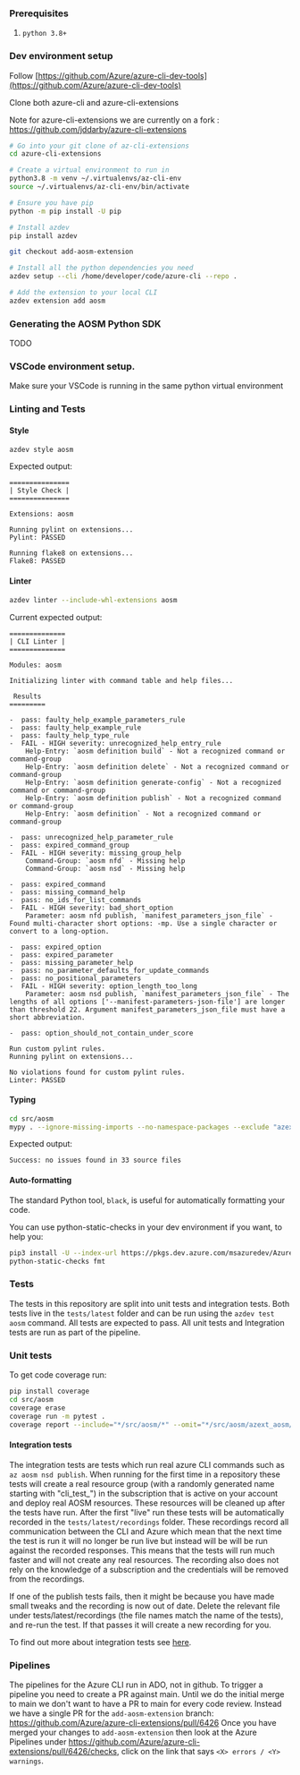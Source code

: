 ### Prerequisites

1. `python 3.8+`


### Dev environment setup

Follow [https://github.com/Azure/azure-cli-dev-tools](https://github.com/Azure/azure-cli-dev-tools)

Clone both azure-cli and azure-cli-extensions

Note for azure-cli-extensions we are currently on a fork : https://github.com/jddarby/azure-cli-extensions
```bash
# Go into your git clone of az-cli-extensions
cd azure-cli-extensions

# Create a virtual environment to run in
python3.8 -m venv ~/.virtualenvs/az-cli-env
source ~/.virtualenvs/az-cli-env/bin/activate

# Ensure you have pip
python -m pip install -U pip

# Install azdev
pip install azdev

git checkout add-aosm-extension

# Install all the python dependencies you need
azdev setup --cli /home/developer/code/azure-cli --repo .

# Add the extension to your local CLI
azdev extension add aosm
```
### Generating the AOSM Python SDK
TODO

### VSCode environment setup.

Make sure your VSCode is running in the same python virtual environment

### Linting and Tests

#### Style
```bash
azdev style aosm
```

Expected output:
```
===============
| Style Check |
===============

Extensions: aosm

Running pylint on extensions...
Pylint: PASSED

Running flake8 on extensions...
Flake8: PASSED
```

#### Linter
```bash
azdev linter --include-whl-extensions aosm
```

Current expected output:
```
==============
| CLI Linter |
==============

Modules: aosm

Initializing linter with command table and help files...

 Results 
=========

-  pass: faulty_help_example_parameters_rule 
-  pass: faulty_help_example_rule 
-  pass: faulty_help_type_rule 
-  FAIL - HIGH severity: unrecognized_help_entry_rule
    Help-Entry: `aosm definition build` - Not a recognized command or command-group
    Help-Entry: `aosm definition delete` - Not a recognized command or command-group
    Help-Entry: `aosm definition generate-config` - Not a recognized command or command-group
    Help-Entry: `aosm definition publish` - Not a recognized command or command-group
    Help-Entry: `aosm definition` - Not a recognized command or command-group

-  pass: unrecognized_help_parameter_rule 
-  pass: expired_command_group 
-  FAIL - HIGH severity: missing_group_help
    Command-Group: `aosm nfd` - Missing help
    Command-Group: `aosm nsd` - Missing help

-  pass: expired_command 
-  pass: missing_command_help 
-  pass: no_ids_for_list_commands 
-  FAIL - HIGH severity: bad_short_option
    Parameter: aosm nfd publish, `manifest_parameters_json_file` - Found multi-character short options: -mp. Use a single character or convert to a long-option.

-  pass: expired_option 
-  pass: expired_parameter 
-  pass: missing_parameter_help 
-  pass: no_parameter_defaults_for_update_commands 
-  pass: no_positional_parameters 
-  FAIL - HIGH severity: option_length_too_long
    Parameter: aosm nsd publish, `manifest_parameters_json_file` - The lengths of all options ['--manifest-parameters-json-file'] are longer than threshold 22. Argument manifest_parameters_json_file must have a short abbreviation.

-  pass: option_should_not_contain_under_score 

Run custom pylint rules.
Running pylint on extensions...

No violations found for custom pylint rules.
Linter: PASSED
```

#### Typing
```bash
cd src/aosm
mypy . --ignore-missing-imports --no-namespace-packages --exclude "azext_aosm/vendored_sdks/*"
```

Expected output:
```
Success: no issues found in 33 source files
```

#### Auto-formatting
The standard Python tool, `black`, is useful for automatically formatting your code.

You can use python-static-checks in your dev environment if you want, to help you:
```bash
pip3 install -U --index-url https://pkgs.dev.azure.com/msazuredev/AzureForOperators/_packaging/python/pypi/simple/ python-static-checks==4.0.0
python-static-checks fmt
```

### Tests
The tests in this repository are split into unit tests and integration tests. Both tests live in the `tests/latest` folder and can be run using the `azdev test aosm` command. All tests are expected to pass. All unit tests and Integration tests are run as part of the pipeline. 
### Unit tests
To get code coverage run:
```bash
pip install coverage 
cd src/aosm
coverage erase
coverage run -m pytest .
coverage report --include="*/src/aosm/*" --omit="*/src/aosm/azext_aosm/vendored_sdks/*","*/src/aosm/azext_aosm/tests/*" -m
```

#### Integration tests
The integration tests are tests which run real azure CLI commands such as `az aosm nsd publish`. When running for the first time in a repository these tests will create a real resource group (with a randomly generated name starting with "cli_test_") in the subscription that is active on your account and deploy real AOSM resources. These resources will be cleaned up after the tests have run. After the first "live" run these tests will be automatically recorded in the `tests/latest/recordings` folder. These recordings record all communication between the CLI and Azure which mean that the next time the test is run it will no longer be run live but instead will be will be run against the recorded responses. This means that the tests will run much faster and will not create any real resources. The recording also does not rely on the knowledge of a subscription and the credentials will be removed from the recordings.

If one of the publish tests fails, then it might be because you have made small tweaks and the recording is now out of date.
Delete the relevant file under tests/latest/recordings (the file names match the name of the tests), and re-run the test.
If that passes it will create a new recording for you.

To find out more about integration tests see [here](https://github.com/Azure/azure-cli/blob/dev/doc/authoring_tests.md).

### Pipelines
The pipelines for the Azure CLI run in ADO, not in github.
To trigger a pipeline you need to create a PR against main.
Until we do the initial merge to main we don't want to have a PR to main for every code review.
Instead we have a single PR for the `add-aosm-extension` branch: https://github.com/Azure/azure-cli-extensions/pull/6426
Once you have merged your changes to `add-aosm-extension` then look at the Azure Pipelines under https://github.com/Azure/azure-cli-extensions/pull/6426/checks, click on the link that says `<X> errors / <Y> warnings`.

